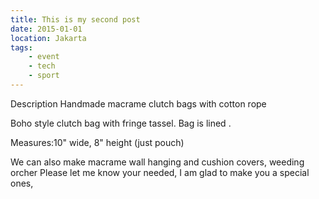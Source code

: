 ```yaml
---
title: This is my second post
date: 2015-01-01
location: Jakarta
tags:
    - event
    - tech
    - sport
---
```

Description
Handmade macrame clutch bags with cotton rope 

Boho style clutch bag with fringe tassel.
Bag is lined .

Measures:10" wide, 8" height (just pouch)

We can also make macrame wall hanging and cushion covers, weeding orcher
Please let me know your needed, I am glad to make you a special ones,

